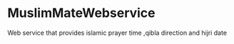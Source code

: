 # MuslimMateWebservice
Web service that provides islamic prayer time ,qibla direction and hijri date
